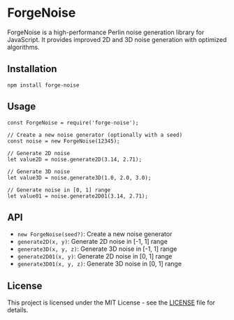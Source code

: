# ForgeNoise

ForgeNoise is a high-performance Perlin noise generation library for JavaScript. It provides improved 2D and 3D noise generation with optimized algorithms.

## Installation

```
npm install forge-noise
```

## Usage

```
const ForgeNoise = require('forge-noise');

// Create a new noise generator (optionally with a seed)
const noise = new ForgeNoise(12345);

// Generate 2D noise
let value2D = noise.generate2D(3.14, 2.71);

// Generate 3D noise
let value3D = noise.generate3D(1.0, 2.0, 3.0);

// Generate noise in [0, 1] range
let value01 = noise.generate2D01(3.14, 2.71);
```

## API

- `new ForgeNoise(seed?)`: Create a new noise generator
- `generate2D(x, y)`: Generate 2D noise in [-1, 1] range
- `generate3D(x, y, z)`: Generate 3D noise in [-1, 1] range
- `generate2D01(x, y)`: Generate 2D noise in [0, 1] range
- `generate3D01(x, y, z)`: Generate 3D noise in [0, 1] range

## License

This project is licensed under the MIT License - see the [LICENSE](LICENSE) file for details.
